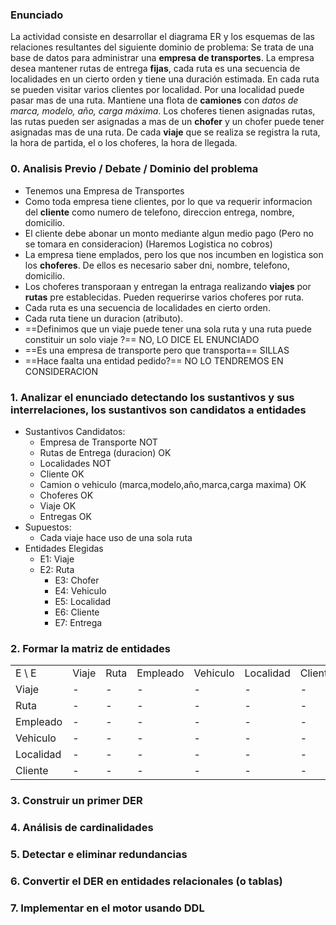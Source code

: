 ### Enunciado

La actividad consiste en desarrollar el diagrama ER y los esquemas de las relaciones resultantes del siguiente dominio de problema:
Se trata de una base de datos para administrar una **empresa de transportes**.
La empresa desea mantener rutas de entrega **fijas**, cada ruta es una secuencia de localidades en un cierto orden y tiene una duración estimada. En cada ruta se pueden visitar varios clientes por localidad. Por una localidad puede pasar mas de una ruta.
Mantiene una flota de **camiones** con *datos de marca, modelo, año, carga máxima*. 
Los choferes tienen asignadas rutas, las rutas pueden ser asignadas a mas de un **chofer** y un chofer puede tener asignadas mas de una ruta.
De cada **viaje** que se realiza se registra la ruta, la hora de partida, el o los choferes, la hora de llegada.

### 0. Analisis Previo / Debate / Dominio del problema

- Tenemos una Empresa de Transportes
- Como toda empresa tiene clientes, por lo que va requerir informacion del **cliente** como numero de telefono, direccion entrega, nombre, domicilio.
- El cliente debe abonar un monto mediante algun medio pago (Pero no se tomara en consideracion) (Haremos Logistica no cobros)
- La empresa tiene emplados, pero los que nos incumben en logistica son los **choferes**. De ellos es necesario saber dni, nombre, telefono, domicilio.
- Los choferes transporaan y entregan la entraga realizando **viajes** por **rutas** pre establecidas. Pueden requerirse varios choferes por ruta.
- Cada ruta es una secuencia de localidades en cierto orden.
- Cada ruta tiene un duracion (atributo).
- ==Definimos que un viaje puede tener una sola ruta y una ruta puede constituir un solo viaje ?== NO, LO DICE EL ENUNCIADO
- ==Es una empresa de transporte pero que transporta== SILLAS
- ==Hace faalta una entidad pedido?== NO LO TENDREMOS EN CONSIDERACION


### 1. Analizar el enunciado detectando los sustantivos y sus interrelaciones, los sustantivos son candidatos a entidades
- Sustantivos Candidatos:
  - Empresa de Transporte NOT
  - Rutas de Entrega (duracion) OK
  - Localidades NOT
  - Cliente OK
  - Camion o vehiculo (marca,modelo,año,marca,carga maxima) OK
  - Choferes OK
  - Viaje  OK
  - Entregas OK
- Supuestos:
  - Cada viaje hace uso de una sola ruta
- Entidades Elegidas
  - E1: Viaje
  - E2: Ruta
    - E3: Chofer
    - E4: Vehiculo
    - E5: Localidad
    - E6: Cliente
    - E7: Entrega
  
### 2. Formar la matriz de entidades

<table>
  <tr>
  <td>E \ E</td>
    <td>Viaje</td>
    <td>Ruta</td>
    <td>Empleado</td>
    <td>Vehiculo</td>
    <td>Localidad</td>
    <td>Cliente</td>
  </tr>
  <tr>
  <td>Viaje</td>
    <td>-</td>
    <td>-</td>
    <td>-</td>
    <td>-</td>
    <td>-</td>
    <td>-</td>
  </tr>
  <tr>
    <td>Ruta</td>
    <td>-</td>
    <td>-</td>
    <td>-</td>
    <td>-</td>
    <td>-</td>
    <td>-</td>
  </tr>
  <tr>
  <td>Empleado</td>
    <td>-</td>
    <td>-</td>
    <td>-</td>
    <td>-</td>
    <td>-</td>
    <td>-</td>
  </tr>
  <tr>
  <td>Vehiculo</td>
    <td>-</td>
    <td>-</td>
    <td>-</td>
    <td>-</td>
    <td>-</td>
    <td>-</td>
  </tr>
  <tr>
  <td>Localidad</td>
    <td>-</td>
    <td>-</td>
    <td>-</td>
    <td>-</td>
    <td>-</td>
    <td>-</td>
  </tr>
  <tr>
  <td>Cliente</td>
    <td>-</td>
    <td>-</td>
    <td>-</td>
    <td>-</td>
    <td>-</td>
    <td>-</td>
  </tr>
</table>



### 3. Construir un primer DER
### 4. Análisis de cardinalidades
### 5. Detectar e eliminar redundancias
### 6. Convertir el DER en entidades relacionales (o tablas)
### 7. Implementar en el motor usando DDL

